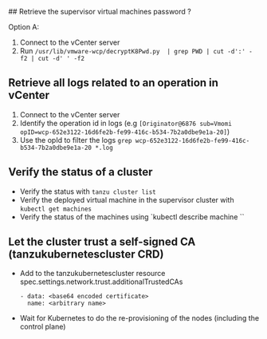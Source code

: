 ## Retrieve the supervisor virtual machines password ?

Option A:
1. Connect to the vCenter server
1. Run `/usr/lib/vmware-wcp/decryptK8Pwd.py  | grep PWD | cut -d':' -f2 | cut -d' ' -f2`

## Retrieve all logs related to an operation in vCenter

1. Connect to the vCenter server
1. Identify the operation id in logs (e.g `[Originator@6876 sub=Vmomi opID=wcp-652e3122-16d6fe2b-fe99-416c-b534-7b2a0dbe9e1a-20]`)
1. Use the opId to filter the logs `grep wcp-652e3122-16d6fe2b-fe99-416c-b534-7b2a0dbe9e1a-20 *.log`

## Verify the status of a cluster

* Verify the status with `tanzu cluster list`
* Verify the deployed virtual machine in the supervisor cluster with `kubectl get machines`
* Verify the status of the machines using `kubectl describe machine <machine-name>``

## Let the cluster trust a self-signed CA (tanzukubernetescluster CRD)

* Add to the tanzukubernetescluster resource spec.settings.network.trust.additionalTrustedCAs
    ```
    - data: <base64 encoded certificate>
      name: <arbitrary name>
    ```

* Wait for Kubernetes to do the re-provisioning of the nodes (including the control plane)